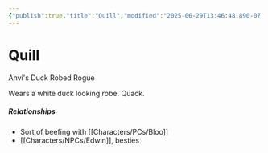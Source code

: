 ```yaml
---
{"publish":true,"title":"Quill","modified":"2025-06-29T13:46:48.890-07:00","cssclasses":""}
---
```




# Quill

Anvi's Duck Robed Rogue

Wears a white duck looking robe. Quack.

##### Relationships

- Sort of beefing with [[Characters/PCs/Bloo]]
- [[Characters/NPCs/Edwin]], besties
